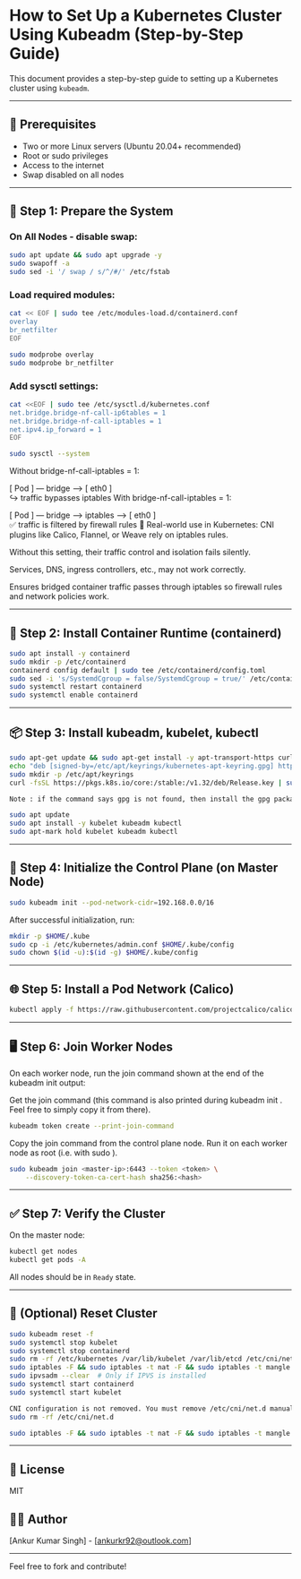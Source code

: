 # How to Set Up a Kubernetes Cluster Using Kubeadm (Step-by-Step Guide)

This document provides a step-by-step guide to setting up a Kubernetes cluster using `kubeadm`.

---

## 🧰 Prerequisites

- Two or more Linux servers (Ubuntu 20.04+ recommended)
- Root or sudo privileges
- Access to the internet
- Swap disabled on all nodes

---

## 🔧 Step 1: Prepare the System

### On All Nodes - disable swap:

```bash
sudo apt update && sudo apt upgrade -y
sudo swapoff -a
sudo sed -i '/ swap / s/^/#/' /etc/fstab
```

### Load required modules:

```bash
cat << EOF | sudo tee /etc/modules-load.d/containerd.conf
overlay
br_netfilter
EOF

sudo modprobe overlay
sudo modprobe br_netfilter
```

### Add sysctl settings:

```bash
cat <<EOF | sudo tee /etc/sysctl.d/kubernetes.conf
net.bridge.bridge-nf-call-ip6tables = 1
net.bridge.bridge-nf-call-iptables = 1
net.ipv4.ip_forward = 1
EOF

sudo sysctl --system
```
Without bridge-nf-call-iptables = 1:

[ Pod ] — bridge —> [ eth0 ]  
          ↪️ traffic bypasses iptables
With bridge-nf-call-iptables = 1:

[ Pod ] — bridge —> iptables —> [ eth0 ]  
          ✅ traffic is filtered by firewall rules
🧪 Real-world use in Kubernetes:
CNI plugins like Calico, Flannel, or Weave rely on iptables rules.

Without this setting, their traffic control and isolation fails silently.

Services, DNS, ingress controllers, etc., may not work correctly.

Ensures bridged container traffic passes through iptables so firewall rules and network policies work.

---

## 🐳 Step 2: Install Container Runtime (containerd)

```bash
sudo apt install -y containerd
sudo mkdir -p /etc/containerd
containerd config default | sudo tee /etc/containerd/config.toml
sudo sed -i 's/SystemdCgroup = false/SystemdCgroup = true/' /etc/containerd/config.toml
sudo systemctl restart containerd
sudo systemctl enable containerd
```

---

## 📦 Step 3: Install kubeadm, kubelet, kubectl

```bash
sudo apt-get update && sudo apt-get install -y apt-transport-https curl
echo "deb [signed-by=/etc/apt/keyrings/kubernetes-apt-keyring.gpg] https://pkgs.k8s.io/core:/stable:/v1.32/deb/ /" | sudo tee /etc/apt/sources.list.d/kubernetes.list > /dev/null
sudo mkdir -p /etc/apt/keyrings
curl -fsSL https://pkgs.k8s.io/core:/stable:/v1.32/deb/Release.key | sudo gpg --dearmor -o /etc/apt/keyrings/kubernetes-apt-keyring.gpg

Note : if the command says gpg is not found, then install the gpg package ⇒ **apt install gpg** ]

sudo apt update
sudo apt install -y kubelet kubeadm kubectl
sudo apt-mark hold kubelet kubeadm kubectl
```

---

## 🧱 Step 4: Initialize the Control Plane (on Master Node)

```bash
sudo kubeadm init --pod-network-cidr=192.168.0.0/16
```

After successful initialization, run:

```bash
mkdir -p $HOME/.kube
sudo cp -i /etc/kubernetes/admin.conf $HOME/.kube/config
sudo chown $(id -u):$(id -g) $HOME/.kube/config
```

---

## 🌐 Step 5: Install a Pod Network (Calico)

```bash
kubectl apply -f https://raw.githubusercontent.com/projectcalico/calico/v3.25.0/manifests/calico.yaml
```

---

## 🖥️ Step 6: Join Worker Nodes

On each worker node, run the join command shown at the end of the kubeadm init output:

Get the join command (this command is also printed during kubeadm init . Feel free to simply copy it from there).
```bash
kubeadm token create --print-join-command
```
Copy the join command from the control plane node. Run it on each worker node as root (i.e. with sudo ).

```bash
sudo kubeadm join <master-ip>:6443 --token <token> \
    --discovery-token-ca-cert-hash sha256:<hash>
```

---

## ✅ Step 7: Verify the Cluster

On the master node:

```bash
kubectl get nodes
kubectl get pods -A
```

All nodes should be in `Ready` state.

---

## 🧹 (Optional) Reset Cluster

```bash
sudo kubeadm reset -f
sudo systemctl stop kubelet
sudo systemctl stop containerd
sudo rm -rf /etc/kubernetes /var/lib/kubelet /var/lib/etcd /etc/cni/net.d ~/.kube
sudo iptables -F && sudo iptables -t nat -F && sudo iptables -t mangle -F && sudo iptables -X
sudo ipvsadm --clear  # Only if IPVS is installed
sudo systemctl start containerd
sudo systemctl start kubelet

CNI configuration is not removed. You must remove /etc/cni/net.d manually
sudo rm -rf /etc/cni/net.d

sudo iptables -F && sudo iptables -t nat -F && sudo iptables -t mangle -F && sudo iptables -X (iptables rules and IPVS tables are not cleaned,If you wish to reset iptables, you must do so manually)
```

---

## 📁 License

MIT

## 🙋‍♂️ Author

[Ankur Kumar Singh] - [ankurkr92@outlook.com]

---

Feel free to fork and contribute!


